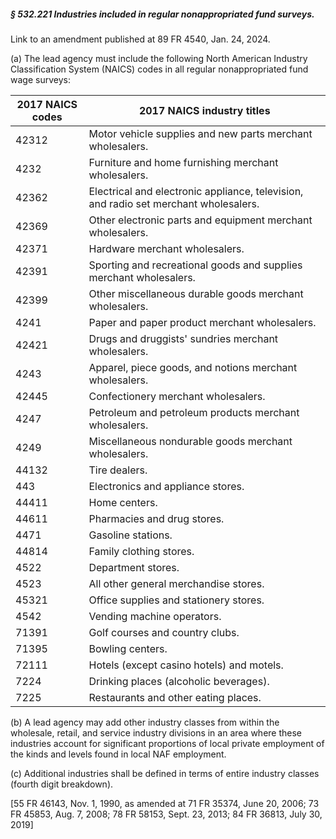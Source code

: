 ##### § 532.221 Industries included in regular nonappropriated fund surveys. #####

Link to an amendment published at 89 FR 4540, Jan. 24, 2024.

(a) The lead agency must include the following North American Industry Classification System (NAICS) codes in all regular nonappropriated fund wage surveys:

|2017 NAICS codes|                             2017 NAICS industry titles                             |
|----------------|------------------------------------------------------------------------------------|
|     42312      |             Motor vehicle supplies and new parts merchant wholesalers.             |
|      4232      |                Furniture and home furnishing merchant wholesalers.                 |
|     42362      |Electrical and electronic appliance, television, and radio set merchant wholesalers.|
|     42369      |             Other electronic parts and equipment merchant wholesalers.             |
|     42371      |                           Hardware merchant wholesalers.                           |
|     42391      |         Sporting and recreational goods and supplies merchant wholesalers.         |
|     42399      |              Other miscellaneous durable goods merchant wholesalers.               |
|      4241      |                   Paper and paper product merchant wholesalers.                    |
|     42421      |                Drugs and druggists' sundries merchant wholesalers.                 |
|      4243      |              Apparel, piece goods, and notions merchant wholesalers.               |
|     42445      |                        Confectionery merchant wholesalers.                         |
|      4247      |               Petroleum and petroleum products merchant wholesalers.               |
|      4249      |                Miscellaneous nondurable goods merchant wholesalers.                |
|     44132      |                                   Tire dealers.                                    |
|      443       |                         Electronics and appliance stores.                          |
|     44411      |                                   Home centers.                                    |
|     44611      |                            Pharmacies and drug stores.                             |
|      4471      |                                 Gasoline stations.                                 |
|     44814      |                              Family clothing stores.                               |
|      4522      |                                 Department stores.                                 |
|      4523      |                       All other general merchandise stores.                        |
|     45321      |                       Office supplies and stationery stores.                       |
|      4542      |                             Vending machine operators.                             |
|     71391      |                          Golf courses and country clubs.                           |
|     71395      |                                  Bowling centers.                                  |
|     72111      |                     Hotels (except casino hotels) and motels.                      |
|      7224      |                       Drinking places (alcoholic beverages).                       |
|      7225      |                        Restaurants and other eating places.                        |

(b) A lead agency may add other industry classes from within the wholesale, retail, and service industry divisions in an area where these industries account for significant proportions of local private employment of the kinds and levels found in local NAF employment.

(c) Additional industries shall be defined in terms of entire industry classes (fourth digit breakdown).

[55 FR 46143, Nov. 1, 1990, as amended at 71 FR 35374, June 20, 2006; 73 FR 45853, Aug. 7, 2008; 78 FR 58153, Sept. 23, 2013; 84 FR 36813, July 30, 2019]